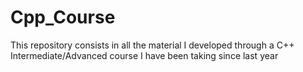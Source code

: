 # Cpp_Course
This repository consists in all the material I developed through a C++ Intermediate/Advanced course I have been taking since last year
